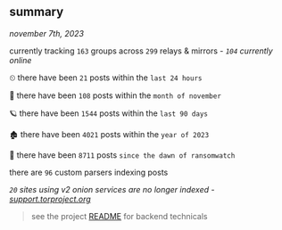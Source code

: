 
## summary
_november 7th, 2023_

currently tracking `163` groups across `299` relays & mirrors - _`104` currently online_

⏲ there have been `21` posts within the `last 24 hours`

🦈 there have been `108` posts within the `month of november`

🪐 there have been `1544` posts within the `last 90 days`

🏚 there have been `4021` posts within the `year of 2023`

🦕 there have been `8711` posts `since the dawn of ransomwatch`

there are `96` custom parsers indexing posts

_`20` sites using v2 onion services are no longer indexed - [support.torproject.org](https://support.torproject.org/onionservices/v2-deprecation/)_

> see the project [README](https://github.com/joshhighet/ransomwatch#ransomwatch--) for backend technicals
